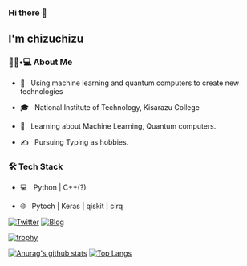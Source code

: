 ### Hi there 👋

## I'm chizuchizu

<h3> 👨🏻•💻 About Me </h3>



- 🤔 &nbsp; Using machine learning and quantum computers to create new technologies

- 🎓 &nbsp; National Institute of Technology, Kisarazu College

- 🌱 &nbsp; Learning about Machine Learning, Quantum computers.

- ✍️ &nbsp; Pursuing Typing as hobbies.



<h3>🛠 Tech Stack</h3>



- 💻 &nbsp; Python | C++(?)

- 🌐 &nbsp; Pytoch | Keras | qiskit | cirq

<!--

- 🛢 &nbsp; MySQL | MongoDB

- 🔧 &nbsp; Git | Markdown | Selenium | Tidyverse

- 🖥 &nbsp; Illustrator| Photoshop | InDesign

-->


[![Twitter](https://img.shields.io/twitter/follow/chizu_potato?color=%231DA1F2&style=for-the-badge)](https://twitter.com/chizu_potato)
[![Blog](https://img.shields.io/badge/Blog-chizuchizu-fd9827?style=for-the-badge)](https://chizuchizu.com)


[![trophy](https://github-profile-trophy.vercel.app/?username=chizuchizu)](https://github.com/chizuchizu/github-profile-trophy)


[![Anurag's github stats](https://github-readme-stats.vercel.app/api?username=chizuchizu)](https://github.com/anuraghazra/github-readme-stats)
[![Top Langs](https://github-readme-stats.vercel.app/api/top-langs/?username=chizuchizu&hide=jupyter%20notebook)](https://github.com/anuraghazra/github-readme-stats)



<!--
**Chizuchizu/chizuchizu** is a ✨ _special_ ✨ repository because its `README.md` (this file) appears on your GitHub profile.

Here are some ideas to get you started:

- 🔭 I’m currently working on ...
- 🌱 I’m currently learning ...
- 👯 I’m looking to collaborate on ...
- 🤔 I’m looking for help with ...
- 💬 Ask me about ...
- 📫 How to reach me: ...
- 😄 Pronouns: ...
- ⚡ Fun fact: ...
-->
